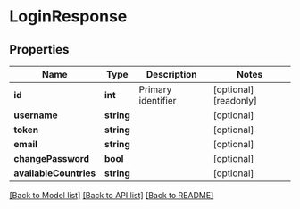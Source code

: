 # LoginResponse

## Properties
Name | Type | Description | Notes
------------ | ------------- | ------------- | -------------
**id** | **int** | Primary identifier | [optional] [readonly] 
**username** | **string** |  | [optional] 
**token** | **string** |  | [optional] 
**email** | **string** |  | [optional] 
**changePassword** | **bool** |  | [optional] 
**availableCountries** | **string** |  | [optional] 

[[Back to Model list]](../README.md#documentation-for-models) [[Back to API list]](../README.md#documentation-for-api-endpoints) [[Back to README]](../README.md)


